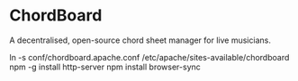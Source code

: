 # ChordBoard
A decentralised, open-source chord sheet manager for live musicians.




ln -s conf/chordboard.apache.conf /etc/apache/sites-available/chordboard
npm -g install http-server
npm install browser-sync
